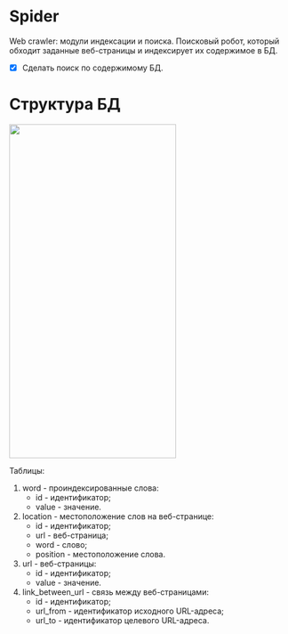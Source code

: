 # Spider
Web crawler: модули индексации и поиска. Поисковый робот, который обходит заданные веб-страницы и индексирует их содержимое в БД.
- [x] Сделать поиск по содержимому БД.

# Структура БД
<img src="https://github.com/Lidoncor/Spider/assets/87908043/2bd7c4e8-bbd1-4a7c-aa48-aa2d5a41e727" width="300" height="600">

Таблицы:
1.	word - проиндексированные слова:
    - id - идентификатор;
    - value - значение.
2.	location - местоположение слов на веб-странице:
    - id - идентификатор;
    - url - веб-страница;
    - word - слово;
    - position - местоположение слова.
3.	url - веб-страницы:
    - id - идентификатор;
    - value - значение.
4.	link_between_url - связь между веб-страницами:
    - id - идентификатор;
    - url_from - идентификатор исходного URL-адреса;
    - url_to - идентификатор целевого URL-адреса.



